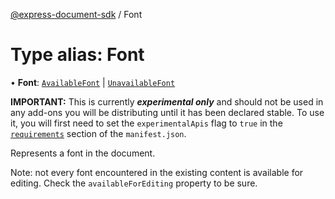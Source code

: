[@express-document-sdk](../overview.md) / Font

# Type alias: Font

• **Font**: [`AvailableFont`](../classes/AvailableFont.md) \| [`UnavailableFont`](../classes/UnavailableFont.md)

<InlineAlert slots="text" variant="warning"/>

**IMPORTANT:** This is currently ***experimental only*** and should not be used in any add-ons you will be distributing until it has been declared stable. To use it, you will first need to set the `experimentalApis` flag to `true` in the [`requirements`](../../../manifest/index.md#requirements) section of the `manifest.json`.

Represents a font in the document.

Note: not every font encountered in the existing content is available for editing.
Check the `availableForEditing` property to be sure.
